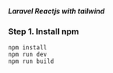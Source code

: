 ##### Laravel Reactjs with tailwind


### Step 1. Install npm
```
npm install
npm run dev
npm run build
```